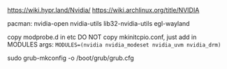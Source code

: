 https://wiki.hypr.land/Nvidia/
https://wiki.archlinux.org/title/NVIDIA

pacman:
nvidia-open
nvidia-utils
lib32-nvidia-utils
egl-wayland

copy modprobe.d in etc
DO NOT copy mkinitcpio.conf, just add in MODULES args:
`MODULES=(nvidia nvidia_modeset nvidia_uvm nvidia_drm)`

sudo grub-mkconfig -o /boot/grub/grub.cfg

